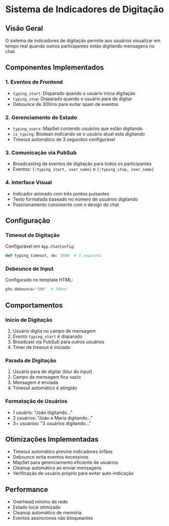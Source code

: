 # Sistema de Indicadores de Digitação

## Visão Geral

O sistema de indicadores de digitação permite aos usuários visualizar em tempo real quando outros participantes estão digitando mensagens no chat.

## Componentes Implementados

### 1. Eventos de Frontend

- `typing_start`: Disparado quando o usuário inicia digitação
- `typing_stop`: Disparado quando o usuário para de digitar
- Debounce de 300ms para evitar spam de eventos

### 2. Gerenciamento de Estado

- `typing_users`: MapSet contendo usuários que estão digitando
- `is_typing`: Boolean indicando se o usuário atual está digitando
- Timeout automático de 3 segundos configurável

### 3. Comunicação via PubSub

- Broadcasting de eventos de digitação para todos os participantes
- Eventos: `{:typing_start, user_name}` e `{:typing_stop, user_name}`

### 4. Interface Visual

- Indicador animado com três pontos pulsantes
- Texto formatado baseado no número de usuários digitando
- Posicionamento consistente com o design do chat

## Configuração

### Timeout de Digitação

Configurável em `App.ChatConfig`:

```elixir
def typing_timeout, do: 3000  # 3 segundos
```

### Debounce de Input

Configurado no template HTML:

```elixir
phx-debounce="300"  # 300ms
```

## Comportamentos

### Início de Digitação

1. Usuário digita no campo de mensagem
2. Evento `typing_start` é disparado
3. Broadcast via PubSub para outros usuários
4. Timer de timeout é iniciado

### Parada de Digitação

1. Usuário para de digitar (blur do input)
2. Campo de mensagem fica vazio
3. Mensagem é enviada
4. Timeout automático é atingido

### Formatação de Usuários

- 1 usuário: "João digitando..."
- 2 usuários: "João e Maria digitando..."
- 3+ usuários: "3 usuários digitando..."

## Otimizações Implementadas

- Timeout automático previne indicadores órfãos
- Debounce evita eventos excessivos
- MapSet para gerenciamento eficiente de usuários
- Cleanup automático ao enviar mensagens
- Verificação de usuário próprio para evitar auto-indicação

## Performance

- Overhead mínimo de rede
- Estado local otimizado
- Cleanup automático de memória
- Eventos assíncronos não bloqueantes 